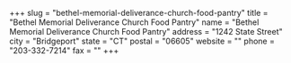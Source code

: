 +++
slug = "bethel-memorial-deliverance-church-food-pantry"
title = "Bethel Memorial Deliverance Church Food Pantry"
name = "Bethel Memorial Deliverance Church Food Pantry"
address = "1242 State Street"
city = "Bridgeport"
state = "CT"
postal = "06605"
website = ""
phone = "203-332-7214"
fax = ""
+++

